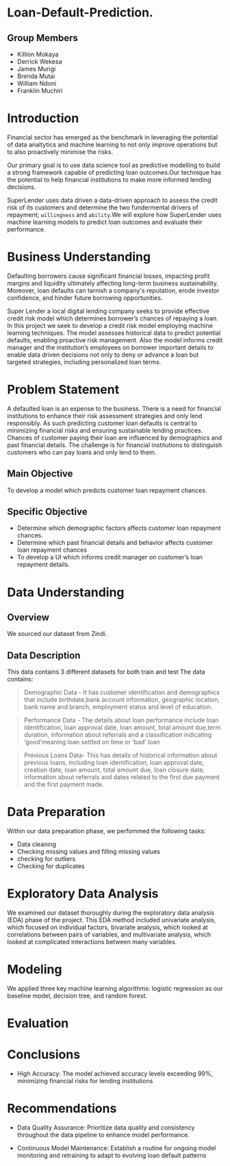 # Loan-Default-Prediction.

## Group Members
* Killion Mokaya
* Derrick Wekesa
* James Murigi
* Brenda Mutai
* William Ndoni
* Franklin Muchiri

# Introduction

Financial sector has emerged as the benchmark in leveraging the potential of data analtytics and machine learning to not only improve operations but to also proactively minimise the risks.

Our primary goal is to use data science tool as predictive modelling to build a strong framework capable of predicting loan outcomes.Our technique has the potential to help financial institutions to make more informed lending decisions.

SuperLender uses data driven a data-driven  approach to assess the credit risk of its customers and determine  the two fundermental drivers of repayment; `willingness` and `ability`.We will explore how SuperLender uses machine learning models to predict loan outcomes and evaluate their performance.


# Business Understanding

Defaulting borrowers cause significant financial losses, impacting profit margins and liquidity ultimately affecting long-term business sustainability. Moreover, loan defaults can tarnish a company's reputation, erode investor confidence, and hinder future borrowing opportunities. 

Super Lender a local digital lending company seeks to provide effective credit risk model which determines borrower’s chances of repaying a loan. In this project we seek to develop a credit risk model employing machine learning techniques. The model assesses historical data to predict potential defaults, enabling proactive risk management. Also the model informs credit manager and the institution’s employees on borrower important details to enable data driven decisions not only to deny or advance a loan  but targeted strategies, including personalized loan terms.

# Problem Statement

A defaulted loan is an expense to the business. There is a need for financial institutions to enhance their risk assessment strategies and only lend responsibly.  As such predicting customer loan defaults is central to minimizing financial risks and ensuring sustainable lending practices. Chances of customer paying their loan are influenced by demographics and past financial details. The challenge is for financial institutions to distinguish customers who can pay loans and only lend to them.

## Main Objective

To develop a model which predicts customer loan repayment chances.

## Specific Objective

* Determine which demographic factors affects customer loan repayment chances.
*	Determine which past financial details and behavior affects customer loan repayment chances
*	To develop a UI which informs credit manager on customer’s loan repayment details. 

# Data Understanding

## Overview
We sourced our dataset from Zindi.

## Data Description

This data contains 3 different datasets for both train and test
The data contains:

> Demographic Data - It has customer identification and demographics that include birthdate,bank account information, geographic location, bank name and branch, employment status and level of education.

> Performance Data - The details about loan performance include loan identification, loan approval date, loan amount, total amount due,term duration, information about referrals and a classification indicating ‘good’meaning loan settled on time or ‘bad’ loan

> Previous Loans Data- This has details of historical information about previous loans, including loan identification, loan approval date, creation date, loan amount, total amount due, loan closure date, information about referrals and dates related to the first due payment and the first payment made.


# Data Preparation
Within our data preparation phase, we perfommed the following tasks:
* Data cleaning
* Checking missing values and filling missing values
* checking for outliers
* Checking for duplicates

# Exploratory Data Analysis

We examined our dataset thoroughly during the exploratory data analysis (EDA) phase of the project. This EDA method included univariate analysis, which focused on individual factors, bivariate analysis, which looked at correlations between pairs of variables, and multivariate analysis, which looked at complicated interactions between many variables. 

# Modeling

We applied three key machine learning algorithms: logistic regression as our baseline model, decision tree, and random forest.

# Evaluation

# Conclusions

* High Accuracy: The model achieved accuracy levels exceeding 99%, minimizing financial risks for lending institutions



# Recommendations

* Data Quality Assurance: Prioritize data quality and consistency throughout the data pipeline to enhance model performance.

* Continuous Model Maintenance: Establish a routine for ongoing model monitoring and retraining to adapt to evolving loan default patterns




